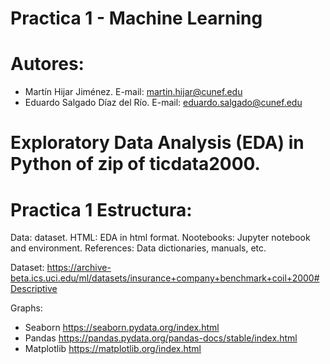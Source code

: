# Practica 1 - Machine Learning

# Autores:
- Martín Hijar Jiménez. E-mail: martin.hijar@cunef.edu
- Eduardo Salgado Díaz del Río. E-mail: eduardo.salgado@cunef.edu


# Exploratory Data Analysis (EDA) in Python of zip of ticdata2000.

# Practica 1 Estructura:

Data: dataset.
HTML: EDA in html format.
Nootebooks: Jupyter notebook and environment.
References: Data dictionaries, manuals, etc.

Dataset: https://archive-beta.ics.uci.edu/ml/datasets/insurance+company+benchmark+coil+2000#Descriptive

Graphs:
- Seaborn https://seaborn.pydata.org/index.html
- Pandas https://pandas.pydata.org/pandas-docs/stable/index.html
- Matplotlib https://matplotlib.org/index.html